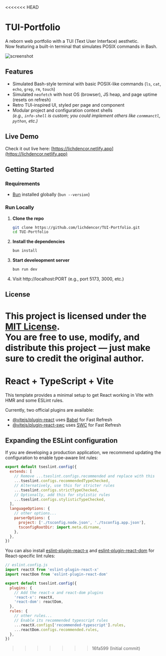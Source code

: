<<<<<<< HEAD
# TUI-Portfolio

A reborn web portfolio with a TUI (Text User Interface) aesthetic.  
Now featuring a built-in terminal that simulates POSIX commands in Bash.

![screenshot](./public/images/web-portfolio.jpg)

## Features

- Simulated Bash-style terminal with basic POSIX-like commands (`ls`, `cat`, `echo`, `grep`, `rm`, `touch`)
- Simulated `neofetch` with host OS (browser), JS heap, and page uptime (resets on refresh)
- Retro TUI-inspired UI, styled per page and component
- Modular project and configuration context shells  
  _(e.g., `info-shell` is custom; you could implement others like `conmmanctl`, `python`, etc.)_

## Live Demo

Check it out live here: [https://lichdencor.netlify.app](https://lichdencor.netlify.app)

## Getting Started

### Requirements

- [Bun](https://bun.sh/) installed globally (`bun --version`)

### Run Locally

1. **Clone the repo**

   ```bash
   git clone https://github.com/lichdencor/TUI-Portfolio.git
   cd TUI-Portfolio
   ```
   
2. **Install the dependencies**
   ```bash
   bun install
   ```
   
3. **Start develeopment server**
   ```bash
   bun run dev
   ```
4. Visit  http://localhost:PORT (e.g., port 5173, 3000, etc.)


## License

This project is licensed under the [MIT License](./LICENSE).  
You are free to use, modify, and distribute this project — just make sure to credit the original author.
=======
# React + TypeScript + Vite

This template provides a minimal setup to get React working in Vite with HMR and some ESLint rules.

Currently, two official plugins are available:

- [@vitejs/plugin-react](https://github.com/vitejs/vite-plugin-react/blob/main/packages/plugin-react) uses [Babel](https://babeljs.io/) for Fast Refresh
- [@vitejs/plugin-react-swc](https://github.com/vitejs/vite-plugin-react/blob/main/packages/plugin-react-swc) uses [SWC](https://swc.rs/) for Fast Refresh

## Expanding the ESLint configuration

If you are developing a production application, we recommend updating the configuration to enable type-aware lint rules:

```js
export default tseslint.config({
  extends: [
    // Remove ...tseslint.configs.recommended and replace with this
    ...tseslint.configs.recommendedTypeChecked,
    // Alternatively, use this for stricter rules
    ...tseslint.configs.strictTypeChecked,
    // Optionally, add this for stylistic rules
    ...tseslint.configs.stylisticTypeChecked,
  ],
  languageOptions: {
    // other options...
    parserOptions: {
      project: ['./tsconfig.node.json', './tsconfig.app.json'],
      tsconfigRootDir: import.meta.dirname,
    },
  },
})
```

You can also install [eslint-plugin-react-x](https://github.com/Rel1cx/eslint-react/tree/main/packages/plugins/eslint-plugin-react-x) and [eslint-plugin-react-dom](https://github.com/Rel1cx/eslint-react/tree/main/packages/plugins/eslint-plugin-react-dom) for React-specific lint rules:

```js
// eslint.config.js
import reactX from 'eslint-plugin-react-x'
import reactDom from 'eslint-plugin-react-dom'

export default tseslint.config({
  plugins: {
    // Add the react-x and react-dom plugins
    'react-x': reactX,
    'react-dom': reactDom,
  },
  rules: {
    // other rules...
    // Enable its recommended typescript rules
    ...reactX.configs['recommended-typescript'].rules,
    ...reactDom.configs.recommended.rules,
  },
})
```
>>>>>>> 16fa599 (Initial commit)
